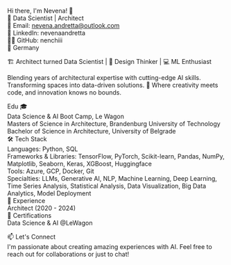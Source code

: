 Hi there, I'm Nevena! 👋  
🚀 Data Scientist | Architect  
📧 Email: nevena.andretta@outlook.com  
🔗 LinkedIn: nevenaandretta  
👨‍💻 GitHub: nenchiii  
📍 Germany  

🏗️ Architect turned Data Scientist | 🧠 Design Thinker | 💻 ML Enthusiast

Blending years of architectural expertise with cutting-edge AI skills. 
Transforming spaces into data-driven solutions. 
🚀 Where creativity meets code, and innovation knows no bounds.

Edu 🎓  
Data Science & AI Boot Camp, Le Wagon  
Masters of Science in Architecture, Brandenburg University of Technology  
Bachelor of Science in Architecture, University of Belgrade  
🛠️ Tech Stack  
Languages: Python, SQL  
Frameworks & Libraries: TensorFlow, PyTorch, Scikit-learn, Pandas, NumPy, Matplotlib, Seaborn, Keras, XGBoost, Huggingface  
Tools: Azure, GCP, Docker, Git  
Specialties: LLMs, Generative AI, NLP, Machine Learning, Deep Learning, Time Series Analysis, Statistical Analysis, Data Visualization, Big Data Analytics, Model Deployment  
🌟 Experience  
Architect (2020 - 2024)  
📜 Certifications  
Data Science & AI @LeWagon  
  
📫 Let's Connect  
I'm passionate about creating amazing experiences with AI. Feel free to reach out for collaborations or just to chat!
